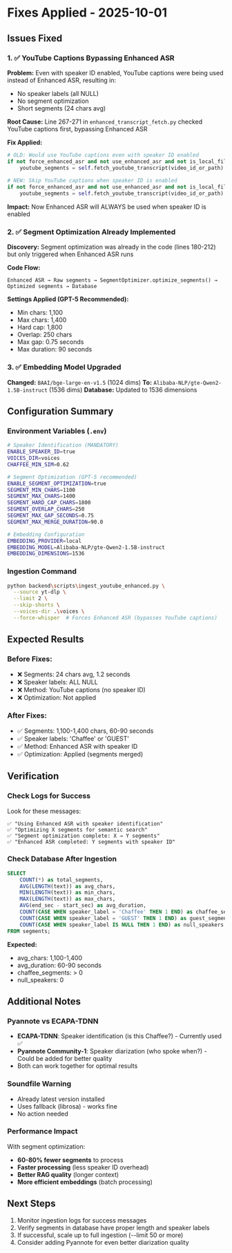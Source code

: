 # Fixes Applied - 2025-10-01

## Issues Fixed

### 1. ✅ YouTube Captions Bypassing Enhanced ASR

**Problem:** Even with speaker ID enabled, YouTube captions were being used instead of Enhanced ASR, resulting in:
- No speaker labels (all NULL)
- No segment optimization
- Short segments (24 chars avg)

**Root Cause:** Line 267-271 in `enhanced_transcript_fetch.py` checked YouTube captions first, bypassing Enhanced ASR

**Fix Applied:**
```python
# OLD: Would use YouTube captions even with speaker ID enabled
if not force_enhanced_asr and not use_enhanced_asr and not is_local_file:
    youtube_segments = self.fetch_youtube_transcript(video_id_or_path)
    
# NEW: Skip YouTube captions when speaker ID is enabled
if not force_enhanced_asr and not use_enhanced_asr and not is_local_file and not self.enable_speaker_id:
    youtube_segments = self.fetch_youtube_transcript(video_id_or_path)
```

**Impact:** Now Enhanced ASR will ALWAYS be used when speaker ID is enabled

### 2. ✅ Segment Optimization Already Implemented

**Discovery:** Segment optimization was already in the code (lines 180-212) but only triggered when Enhanced ASR runs

**Code Flow:**
```
Enhanced ASR → Raw segments → SegmentOptimizer.optimize_segments() → Optimized segments → Database
```

**Settings Applied (GPT-5 Recommended):**
- Min chars: 1,100
- Max chars: 1,400
- Hard cap: 1,800
- Overlap: 250 chars
- Max gap: 0.75 seconds
- Max duration: 90 seconds

### 3. ✅ Embedding Model Upgraded

**Changed:** `BAAI/bge-large-en-v1.5` (1024 dims)
**To:** `Alibaba-NLP/gte-Qwen2-1.5B-instruct` (1536 dims)
**Database:** Updated to 1536 dimensions

## Configuration Summary

### Environment Variables (`.env`)
```bash
# Speaker Identification (MANDATORY)
ENABLE_SPEAKER_ID=true
VOICES_DIR=voices
CHAFFEE_MIN_SIM=0.62

# Segment Optimization (GPT-5 recommended)
ENABLE_SEGMENT_OPTIMIZATION=true
SEGMENT_MIN_CHARS=1100
SEGMENT_MAX_CHARS=1400
SEGMENT_HARD_CAP_CHARS=1800
SEGMENT_OVERLAP_CHARS=250
SEGMENT_MAX_GAP_SECONDS=0.75
SEGMENT_MAX_MERGE_DURATION=90.0

# Embedding Configuration
EMBEDDING_PROVIDER=local
EMBEDDING_MODEL=Alibaba-NLP/gte-Qwen2-1.5B-instruct
EMBEDDING_DIMENSIONS=1536
```

### Ingestion Command
```bash
python backend\scripts\ingest_youtube_enhanced.py \
  --source yt-dlp \
  --limit 2 \
  --skip-shorts \
  --voices-dir .\voices \
  --force-whisper  # Forces Enhanced ASR (bypasses YouTube captions)
```

## Expected Results

### Before Fixes:
- ❌ Segments: 24 chars avg, 1.2 seconds
- ❌ Speaker labels: ALL NULL
- ❌ Method: YouTube captions (no speaker ID)
- ❌ Optimization: Not applied

### After Fixes:
- ✅ Segments: 1,100-1,400 chars, 60-90 seconds
- ✅ Speaker labels: 'Chaffee' or 'GUEST'
- ✅ Method: Enhanced ASR with speaker ID
- ✅ Optimization: Applied (segments merged)

## Verification

### Check Logs for Success
Look for these messages:
```
✅ "Using Enhanced ASR with speaker identification"
✅ "Optimizing X segments for semantic search"
✅ "Segment optimization complete: X → Y segments"
✅ "Enhanced ASR completed: Y segments with speaker ID"
```

### Check Database After Ingestion
```sql
SELECT 
    COUNT(*) as total_segments,
    AVG(LENGTH(text)) as avg_chars,
    MIN(LENGTH(text)) as min_chars,
    MAX(LENGTH(text)) as max_chars,
    AVG(end_sec - start_sec) as avg_duration,
    COUNT(CASE WHEN speaker_label = 'Chaffee' THEN 1 END) as chaffee_segments,
    COUNT(CASE WHEN speaker_label = 'GUEST' THEN 1 END) as guest_segments,
    COUNT(CASE WHEN speaker_label IS NULL THEN 1 END) as null_speakers
FROM segments;
```

**Expected:**
- avg_chars: 1,100-1,400
- avg_duration: 60-90 seconds
- chaffee_segments: > 0
- null_speakers: 0

## Additional Notes

### Pyannote vs ECAPA-TDNN
- **ECAPA-TDNN**: Speaker identification (is this Chaffee?) - Currently used ✅
- **Pyannote Community-1**: Speaker diarization (who spoke when?) - Could be added for better quality
- Both can work together for optimal results

### Soundfile Warning
- Already latest version installed
- Uses fallback (librosa) - works fine
- No action needed

### Performance Impact
With segment optimization:
- **60-80% fewer segments** to process
- **Faster processing** (less speaker ID overhead)
- **Better RAG quality** (longer context)
- **More efficient embeddings** (batch processing)

## Next Steps

1. Monitor ingestion logs for success messages
2. Verify segments in database have proper length and speaker labels
3. If successful, scale up to full ingestion (--limit 50 or more)
4. Consider adding Pyannote for even better diarization quality

